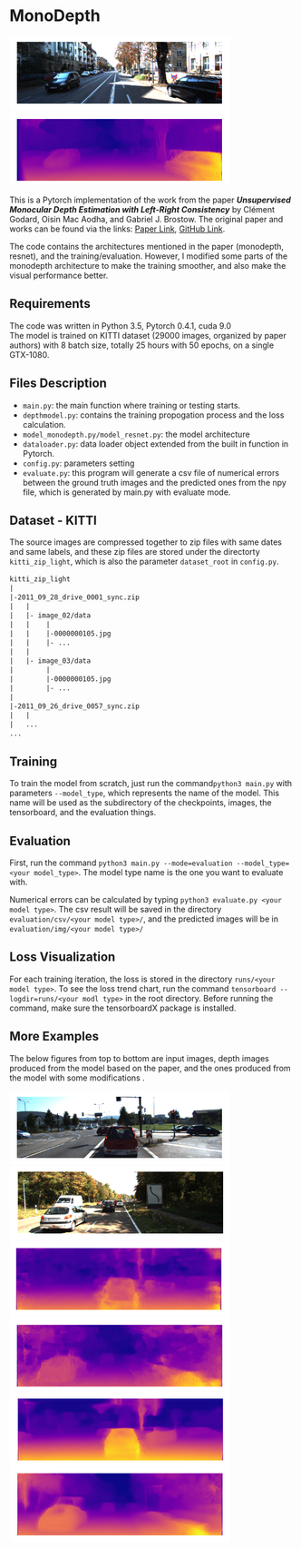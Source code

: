 # MonoDepth

<img src="https://github.com/zon5566/MonoDepth/blob/master/img/input_1.png" height="130"/><img src="https://github.com/zon5566/MonoDepth/blob/master/img/light_1.png" height="130"/>

This is a Pytorch implementation of the work from the paper ***_Unsupervised Monocular Depth Estimation with Left-Right Consistency_*** by Clément Godard, Oisin Mac Aodha, and Gabriel J. Brostow. The original paper and works can be found via the links: <a href='https://arxiv.org/abs/1609.03677'>Paper Link</a>, <a href='https://github.com/mrharicot/monodepth'>GitHub Link</a>.

The code contains the architectures mentioned in the paper (monodepth, resnet), and the training/evaluation. However, I modified some parts of the monodepth architecture to make the training smoother, and also make the visual performance better.

## Requirements
The code was written in Python 3.5, Pytorch 0.4.1, cuda 9.0<br>
The model is trained on KITTI dataset (29000 images, organized by paper authors) with 8 batch size, totally 25 hours with 50 epochs, on a single GTX-1080.

## Files Description
* ```main.py```: the main function where training or testing starts.
* ```depthmodel.py```: contains the training propogation process and the loss calculation.
* ```model_monodepth.py/model_resnet.py```: the model architecture
* ```dataloader.py```: data loader object extended from the built in function in Pytorch.
* ```config.py```: parameters setting
* ```evaluate.py```: this program will generate a csv file of numerical errors between the ground truth images and the predicted ones from the npy file, which is generated by main.py with evaluate mode.

## Dataset -  KITTI
The source images are compressed together to zip files with same dates and same labels, and these zip files are stored under the directorty ```kitti_zip_light```, which is also the parameter ```dataset_root``` in ```config.py```.

```
kitti_zip_light
|
|-2011_09_28_drive_0001_sync.zip
|   |
|   |- image_02/data
|   |    |
|   |    |-0000000105.jpg
|   |    |- ...
|   |
|   |- image_03/data
|        |
|        |-0000000105.jpg
|        |- ...
|     
|-2011_09_26_drive_0057_sync.zip
|   |
|   ...
...

```

## Training
To train the model from scratch, just run the command```python3 main.py``` with parameters ```--model_type```, which represents the name of the model. This name will be used as the subdirectory of the checkpoints, images, the tensorboard, and the evaluation things.

## Evaluation
First, run the command ```python3 main.py --mode=evaluation --model_type=<your model_type>```. The model type name is the one you want to evaluate with.

Numerical errors can be calculated by typing ```python3 evaluate.py <your model type>```. The csv result will be saved in the directory ```evaluation/csv/<your model type>/```, and the predicted images will be in ```evaluation/img/<your model type>/```

## Loss Visualization
For each training iteration, the loss is stored in the directory ```runs/<your model type>```. To see the loss trend chart, run the command ```tensorboard --logdir=runs/<your modl type>``` in the root directory. Before running the command, make sure the tensorboardX package is installed.

## More Examples
The below figures from top to bottom are input images, depth images produced from the model based on the paper, and the ones produced from the model with some modifications .

<img src="https://github.com/zon5566/MonoDepth/blob/master/img/input_trafficlight.png" height="130"/><img src="https://github.com/zon5566/MonoDepth/blob/master/img/input_guide.png" height="130"/>
<img src="https://github.com/zon5566/MonoDepth/blob/master/img/depth_trafficlight.png" height="130"/><img src="https://github.com/zon5566/MonoDepth/blob/master/img/depth_guide.png" height="130"/>
<img src="https://github.com/zon5566/MonoDepth/blob/master/img/dp_trafficlight.png" height="130"/><img src="https://github.com/zon5566/MonoDepth/blob/master/img/dp_guide.png" height="130"/>
